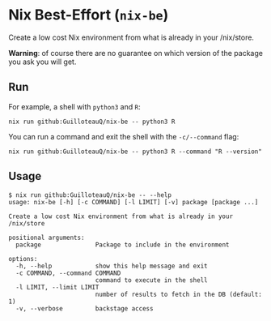 # Nix Best-Effort (`nix-be`)

Create a low cost Nix environment from what is already in your /nix/store.

**Warning**: of course there are no guarantee on which version of the package you ask you will get.

## Run

For example, a shell with `python3` and `R`:

```
nix run github:GuilloteauQ/nix-be -- python3 R
```

You can run a command and exit the shell with the `-c/--command` flag:

```
nix run github:GuilloteauQ/nix-be -- python3 R --command "R --version"
```

## Usage

```
$ nix run github:GuilloteauQ/nix-be -- --help
usage: nix-be [-h] [-c COMMAND] [-l LIMIT] [-v] package [package ...]

Create a low cost Nix environment from what is already in your /nix/store

positional arguments:
  package               Package to include in the environment

options:
  -h, --help            show this help message and exit
  -c COMMAND, --command COMMAND
                        command to execute in the shell
  -l LIMIT, --limit LIMIT
                        number of results to fetch in the DB (default: 1)
  -v, --verbose         backstage access
```
